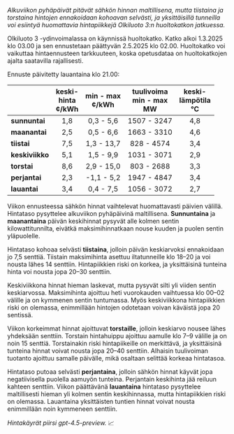 *Alkuviikon pyhäpäivät pitävät sähkön hinnan maltillisena, mutta tiistaina ja torstaina hintojen ennakoidaan kohoavan selvästi, ja yksittäisillä tunneilla voi esiintyä huomattavia hintapiikkejä Olkiluoto 3:n huoltokatkon jatkuessa.*

Olkiluoto 3 -ydinvoimalassa on käynnissä huoltokatko. Katko alkoi 1.3.2025 klo 03.00 ja sen ennustetaan päättyvän 2.5.2025 klo 02.00. Huoltokatko voi vaikuttaa hintaennusteen tarkkuuteen, koska opetusdataa on huoltokatkojen ajalta saatavilla rajallisesti.

Ennuste päivitetty lauantaina klo 21.00:

|              | keski-<br>hinta<br>¢/kWh | min - max<br>¢/kWh | tuulivoima<br>min - max<br>MW | keski-<br>lämpötila<br>°C |
|:-------------|:------------------------:|:------------------:|:----------------------------:|:-------------------------:|
| **sunnuntai**  |           1,8            |     0,3 - 5,6      |         1507 - 3247          |            4,8            |
| **maanantai**  |           2,5            |     0,5 - 6,6      |         1663 - 3310          |            4,6            |
| **tiistai**    |           7,5            |    1,3 - 13,7      |          828 - 4574          |            3,4            |
| **keskiviikko**|           5,1            |     1,5 - 9,9      |         1031 - 3071          |            2,9            |
| **torstai**    |           8,6            |     2,9 - 15,0     |          803 - 2688          |            3,3            |
| **perjantai**  |           2,3            |    -1,1 - 5,2      |         1947 - 4847          |            3,4            |
| **lauantai**   |           3,4            |     0,4 - 7,5      |         1056 - 3072          |            2,7            |

Viikon ennusteessa sähkön hinnat vaihtelevat huomattavasti päivien välillä. Hintataso pysyttelee alkuviikon pyhäpäivinä maltillisena. **Sunnuntaina** ja **maanantaina** päivän keskihinnat pysyvät alle kolmen sentin kilowattitunnilta, eivätkä maksimihinnatkaan nouse kuuden ja puolen sentin yläpuolelle.

Hintataso kohoaa selvästi **tiistaina**, jolloin päivän keskiarvoksi ennakoidaan jo 7,5 senttiä. Tiistain maksimihinta asettuu iltatunneille klo 18–20 ja voi nousta lähes 14 senttiin. Hintapiikkien riski on korkea, ja yksittäisinä tunteina hinta voi nousta jopa 20–30 senttiin.

Keskiviikkona hinnat hieman laskevat, mutta pysyvät silti yli viiden sentin keskiarvossa. Maksimihinta ajoittuu heti vuorokauden vaihtuessa klo 00–02 välille ja on kymmenen sentin tuntumassa. Myös keskiviikkona hintapiikkien riski on olemassa, enimmillään hintojen odotetaan voivan käväistä jopa 20 sentissä.

Viikon korkeimmat hinnat ajoittuvat **torstaille**, jolloin keskiarvo nousee lähes yhdeksään senttiin. Torstain hintahuippu ajoittuu aamulle klo 7–9 välille ja on noin 15 senttiä. Torstainakin riski hintapiikeille on merkittävä, ja yksittäisinä tunteina hinnat voivat nousta jopa 20–40 senttiin. Alhaisin tuulivoiman tuotanto ajoittuu samalle päivälle, mikä osaltaan selittää korkeaa hintatasoa.

Hintataso putoaa selvästi **perjantaina**, jolloin sähkön hinnat käyvät jopa negatiivisella puolella aamuyön tunteina. Perjantain keskihinta jää reiluun kahteen senttiin. Viikon päättävänä **lauantaina** hintataso pysyttelee maltillisesti hieman yli kolmen sentin keskihinnassa, mutta hintapiikkien riski on olemassa. Lauantaina yksittäisten tuntien hinnat voivat nousta enimmillään noin kymmeneen senttiin.

*Hintakäyrät piirsi gpt-4.5-preview.* 📈
